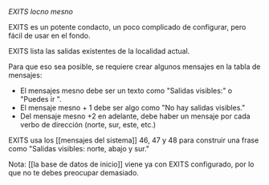 *EXITS locno mesno*

EXITS es un potente condacto, un poco complicado de configurar, pero fácil de usar en el fondo.

EXITS lista las salidas existentes de la localidad actual.

Para que eso sea posible, se requiere crear algunos mensajes en la tabla de mensajes:

* El mensajes mesno debe ser un texto como "Salidas visibles:" o "Puedes ir ". 
* El mensaje mesno + 1 debe ser algo como "No hay salidas visibles."
* Del mensaje mesno +2 en adelante, debe haber un mensaje por cada verbo de dirección (norte, sur, este, etc.)

EXITS usa los [[mensajes del sistema]] 46, 47 y 48 para construir una frase como "Salidas visibles: norte, abajo y sur."

Nota: [[la base de datos de inicio]] viene ya con EXITS configurado, por lo que no te debes preocupar demasiado.
